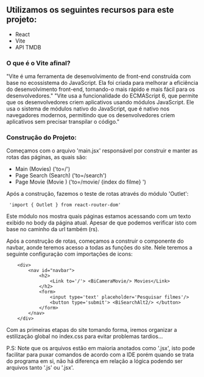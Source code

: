 <h2> Utilizamos os seguintes recursos para este projeto: </h2>
<ul>
  <li>  React    </li>
  <li>  Vite     </li>
  <li>  API TMDB </li>
</ul>

<h3> O que é o Vite afinal? </h3>
  <p>
    "Vite é uma ferramenta de desenvolvimento de front-end construída com base no ecossistema do JavaScript. 
    Ela foi criada para melhorar a eficiência do desenvolvimento front-end, 
    tornando-o mais rápido e mais fácil para os desenvolvedores."
    "Vite usa a funcionalidade do ECMAScript 6, que permite que os desenvolvedores criem aplicativos usando módulos JavaScript.
    Ele usa o sistema de módulos nativo do JavaScript, que é nativo nos navegadores modernos, 
    permitindo que os desenvolvedores criem aplicativos sem precisar transpilar o código."
  </p> 

<h3> Construção do Projeto: </h3>
  <p>
    Começamos com o arquivo 'main.jsx' responsável por construir e manter as rotas das páginas, as quais são: 
  </p>
  <ul>
    <li> Main        (Movies) ('to=/')                         </li>
    <li> Page Search (Search) ('to=/search')                   </li>
    <li> Page Movie  (Movie ) ('to=/movie/ {index do filme} ') </li>
  </ul>
  
  <p> 
    Após a construção, fazemos o teste de rotas através do módulo 'Outlet':
  </p>
    <code> 'import { Outlet } from react-router-dom' </code>
  
  <p> 
    Este módulo nos mostra quais páginas estamos acessando com um texto exibido no body da página atual. 
    Apesar de que podemos verificar isto com base no caminho da url também (rs).
  </p>

  <p>
    Após a construção de rotas, começamos a construir o componente do navbar, aonde teremos acesso a todas as funções do site.
    Nele teremos a seguinte configuração com importações de icons:
  </p>
  
  ```
      <div>
          <nav id="navbar">
              <h2>
                  <Link to='/'> <BiCameraMovie/> Movies</Link>
              </h2>
              <form>
                  <input type='text' placeholder='Pesquisar filmes'/>
                  <button type='submit'> <BiSearchAlt2/> </button>
              </form>
          </nav>
      </div>
   ```

  <p>
    Com as primeiras etapas do site tomando forma, iremos organizar a estilização global no index.css para evitar problemas tardios...
  </p>
P.S: Note que os arquivos estão em maioria anotados como '.jsx', isto pode facilitar para puxar comandos de acordo com a IDE 
porém quando se trata do programa em si, não há diferença em relação a lógica podendo ser arquivos tanto '.js' ou '.jsx'.
